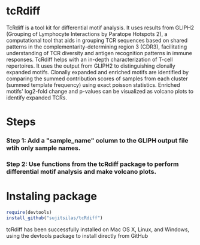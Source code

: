 # tcRdiff
TcRdiff is a tool kit for differential motif analysis. It uses results from GLIPH2 (Grouping of Lymphocyte Interactions by Paratope Hotspots 2), a computational tool that aids in grouping TCR sequences based on shared patterns in the complementarity-determining region 3 (CDR3), facilitating understanding of TCR diversity and antigen recognition patterns in immune responses. TcRdiff helps with an in-depth characterization of T-cell repertoires. It uses the output from GLIPH2 to distinguishing clonally expanded motifs. Clonally expanded and enriched motifs are identified by comparing the summed contribution scores of samples from each cluster (summed template frequency) using exact poisson statistics. Enriched motifs' log2-fold change and p-values can be visualized as volcano plots to identify expanded TCRs.

# Steps
### Step 1: Add a "sample_name" column to the GLIPH output file wtih only sample names. 
### Step 2: Use functions from the tcRdiff package to perform differential motif analysis and make volcano plots.


# Instaling package
```R
require(devtools)
install_github("sujitsilas/tcRdiff")
```
tcRdiff has been successfully installed on Mac OS X, Linux, and Windows, using the devtools package to install directly from GitHub

